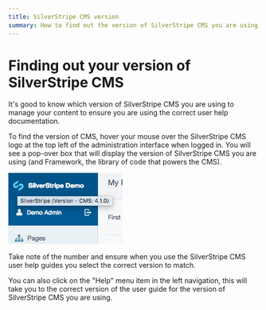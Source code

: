 ```yaml
---
title: SilverStripe CMS version
summary: How to find out the version of SilverStripe CMS you are using.
---
```


# Finding out your version of SilverStripe CMS

It's good to know which version of SilverStripe CMS you are using to manage your content to ensure you are using the correct user help documentation.

To find the version of CMS, hover your mouse over the SilverStripe CMS logo at the top left of the administration interface when logged in.
You will see a pop-over box that will display the version of SilverStripe CMS you are using (and Framework, the library of code that powers the CMS).

![Hover on SilverStripe logo to get CMS version](../_images/finding-version.png)

Take note of the number and ensure when you use the SilverStripe CMS user help guides you select the correct version to match.

You can also click on the "Help" menu item in the left navigation, this will take you to the correct version of the user guide for the version of SilverStripe CMS you are using.
